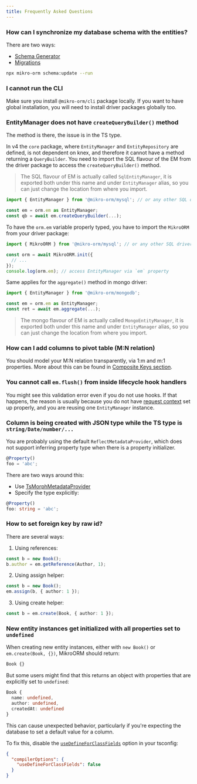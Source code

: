 ```yaml
---
title: Frequently Asked Questions
---
```


### How can I synchronize my database schema with the entities?

There are two ways:

- [Schema Generator](./schema-generator.md)
- [Migrations](./migrations.md)

```sh
npx mikro-orm schema:update --run
```

### I cannot run the CLI

Make sure you install `@mikro-orm/cli` package locally. If you want to have global installation, you will need to install driver packages globally too.

### EntityManager does not have `createQueryBuilder()` method

The method is there, the issue is in the TS type.

In v4 the `core` package, where `EntityManager` and `EntityRepository` are defined, is not dependent on knex, and therefore it cannot have a method returning a `QueryBuilder`. You need to import the SQL flavour of the EM from the driver package to access the `createQueryBuilder()` method.

> The SQL flavour of EM is actually called `SqlEntityManager`, it is exported both under this name and under `EntityManager` alias, so you can just change the location from where you import.

```ts
import { EntityManager } from '@mikro-orm/mysql'; // or any other SQL driver package

const em = orm.em as EntityManager;
const qb = await em.createQueryBuilder(...);
```

To have the `orm.em` variable properly typed, you have to import the `MikroORM` from your driver package:

```ts
import { MikroORM } from '@mikro-orm/mysql'; // or any other SQL driver package

const orm = await MikroORM.init({
  // ...
});
console.log(orm.em); // access EntityManager via `em` property
```

Same applies for the `aggregate()` method in mongo driver:

```ts
import { EntityManager } from '@mikro-orm/mongodb';

const em = orm.em as EntityManager;
const ret = await em.aggregate(...);
```

> The mongo flavour of EM is actually called `MongoEntityManager`, it is exported both under this name and under `EntityManager` alias, so you can just change the location from where you import.

### How can I add columns to pivot table (M:N relation)

You should model your M:N relation transparently, via 1:m and m:1 properties. More about this can be found in [Composite Keys section](./composite-keys.md#use-case-3-join-table-with-metadata).

### You cannot call `em.flush()` from inside lifecycle hook handlers

You might see this validation error even if you do not use hooks. If that happens, the reason is usually because you do not have [request context](identity-map.md) set up properly, and you are reusing one `EntityManager` instance.

### Column is being created with JSON type while the TS type is `string/Date/number/...`

You are probably using the default `ReflectMetadataProvider`, which does not support inferring property type when there is a property initializer.

```ts
@Property()
foo = 'abc';
```

There are two ways around this:

- Use [TsMorphMetadataProvider](./metadata-providers.md#tsmorphmetadataprovider)
- Specify the type explicitly:

```ts
@Property()
foo: string = 'abc';
```

### How to set foreign key by raw id?

There are several ways:

1. Using references:

```ts
const b = new Book();
b.author = em.getReference(Author, 1);
```

2. Using assign helper:

```ts
const b = new Book();
em.assign(b, { author: 1 });
```

3. Using create helper:

```ts
const b = em.create(Book, { author: 1 });
```

### New entity instances get initialized with all properties set to `undefined`

When creating new entity instances, either with `new Book()` or `em.create(Book, {})`, MikroORM should return:

```ts
Book {}
```

But some users might find that this returns an object with properties that are explicitly set to `undefined`:

```ts
Book {
  name: undefined,
  author: undefined,
  createdAt: undefined
}
```

This can cause unexpected behavior, particularly if you're expecting the database to set a default value for a column.

To fix this, disable the [`useDefineForClassFields`](https://www.typescriptlang.org/docs/handbook/release-notes/typescript-3-7.html#the-usedefineforclassfields-flag-and-the-declare-property-modifier) option in your tsconfig:

```json
{
  "compilerOptions": {
    "useDefineForClassFields": false
  }
}
```
